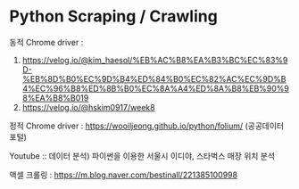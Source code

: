 # Python Scraping / Crawling

동적 Chrome driver : 
1. https://velog.io/@kim_haesol/%EB%AC%B8%EA%B3%BC%EC%83%9D-%EB%8D%B0%EC%9D%B4%ED%84%B0%EC%82%AC%EC%9D%B4%EC%96%B8%ED%8B%B0%EC%8A%A4%ED%8A%B8%EB%90%98%EA%B8%B019
2. https://velog.io/@hskim0917/week8

정적 Chrome driver : https://wooiljeong.github.io/python/folium/
(공공데이터포털)

Youtube :: 데이터 분석) 파이썬을 이용한 서울시 이디야, 스타벅스 매장 위치 분석

액셀 크롤링 : https://m.blog.naver.com/bestinall/221385100998
